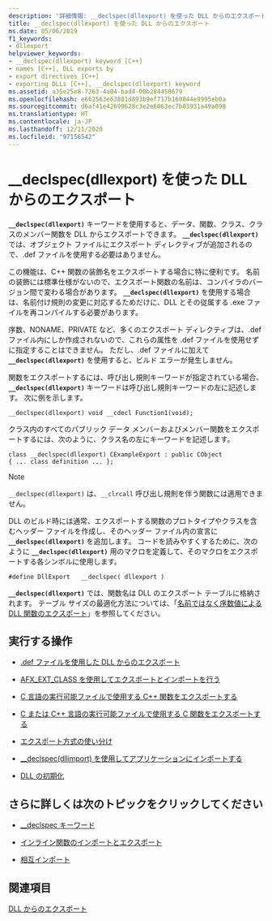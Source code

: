 ```yaml
---
description: '詳細情報: __declspec(dllexport) を使った DLL からのエクスポート'
title: __declspec(dllexport) を使った DLL からのエクスポート
ms.date: 05/06/2019
f1_keywords:
- dllexport
helpviewer_keywords:
- __declspec(dllexport) keyword [C++]
- names [C++], DLL exports by
- export directives [C++]
- exporting DLLs [C++], __declspec(dllexport) keyword
ms.assetid: a35e25e8-7263-4a04-bad4-00b284458679
ms.openlocfilehash: e662563e63881d893b9ef717b160844e9995eb0a
ms.sourcegitcommit: d6af41e42699628c3e2e6063ec7b03931a49a098
ms.translationtype: HT
ms.contentlocale: ja-JP
ms.lasthandoff: 12/11/2020
ms.locfileid: "97156542"
---
```

# <a name="exporting-from-a-dll-using-__declspecdllexport"></a>__declspec(dllexport) を使った DLL からのエクスポート

**`__declspec(dllexport)`** キーワードを使用すると、データ、関数、クラス、クラスのメンバー関数を DLL からエクスポートできます。 **`__declspec(dllexport)`** では、オブジェクト ファイルにエクスポート ディレクティブが追加されるので、.def ファイルを使用する必要はありません。

この機能は、C++ 関数の装飾名をエクスポートする場合に特に便利です。 名前の装飾には標準仕様がないので、エクスポート関数の名前は、コンパイラのバージョン間で変わる場合があります。 **`__declspec(dllexport)`** を使用する場合は、名前付け規則の変更に対応するためだけに、DLL とその従属する .exe ファイルを再コンパイルする必要があります。

序数、NONAME、PRIVATE など、多くのエクスポート ディレクティブは、.def ファイル内にしか作成されないので、これらの属性を .def ファイルを使用せずに指定することはできません。 ただし、.def ファイルに加えて **`__declspec(dllexport)`** を使用すると、ビルド エラーが発生しません。

関数をエクスポートするには、呼び出し規則キーワードが指定されている場合、 **`__declspec(dllexport)`** キーワードは呼び出し規則キーワードの左に記述します。 次に例を示します。

```
__declspec(dllexport) void __cdecl Function1(void);
```

クラス内のすべてのパブリック データ メンバーおよびメンバー関数をエクスポートするには、次のように、クラス名の左にキーワードを記述します。

```
class __declspec(dllexport) CExampleExport : public CObject
{ ... class definition ... };
```

> [!NOTE]
> `__declspec(dllexport)` は、`__clrcall` 呼び出し規則を伴う関数には適用できません。

DLL のビルド時には通常、エクスポートする関数のプロトタイプやクラスを含むヘッダー ファイルを作成し、そのヘッダー ファイル内の宣言に **`__declspec(dllexport)`** を追加します。 コードを読みやすくするために、次のように **`__declspec(dllexport)`** 用のマクロを定義して、そのマクロをエクスポートする各シンボルに使用します。

```
#define DllExport   __declspec( dllexport )
```

**`__declspec(dllexport)`** では、関数名は DLL のエクスポート テーブルに格納されます。 テーブル サイズの最適化方法については、「[名前ではなく序数値による DLL 関数のエクスポート](exporting-functions-from-a-dll-by-ordinal-rather-than-by-name.md)」を参照してください。

## <a name="what-do-you-want-to-do"></a>実行する操作

- [.def ファイルを使用した DLL からのエクスポート](exporting-from-a-dll-using-def-files.md)

- [AFX_EXT_CLASS を使用してエクスポートとインポートを行う](exporting-and-importing-using-afx-ext-class.md)

- [C 言語の実行可能ファイルで使用する C++ 関数をエクスポートする](exporting-cpp-functions-for-use-in-c-language-executables.md)

- [C または C++ 言語の実行可能ファイルで使用する C 関数をエクスポートする](exporting-c-functions-for-use-in-c-or-cpp-language-executables.md)

- [エクスポート方式の使い分け](determining-which-exporting-method-to-use.md)

- [__declspec(dllimport) を使用してアプリケーションにインポートする](importing-into-an-application-using-declspec-dllimport.md)

- [DLL の初期化](run-time-library-behavior.md#initializing-a-dll)

## <a name="what-do-you-want-to-know-more-about"></a>さらに詳しくは次のトピックをクリックしてください

- [__declspec キーワード](../cpp/declspec.md)

- [インライン関数のインポートとエクスポート](importing-and-exporting-inline-functions.md)

- [相互インポート](mutual-imports.md)

## <a name="see-also"></a>関連項目

[DLL からのエクスポート](exporting-from-a-dll.md)
